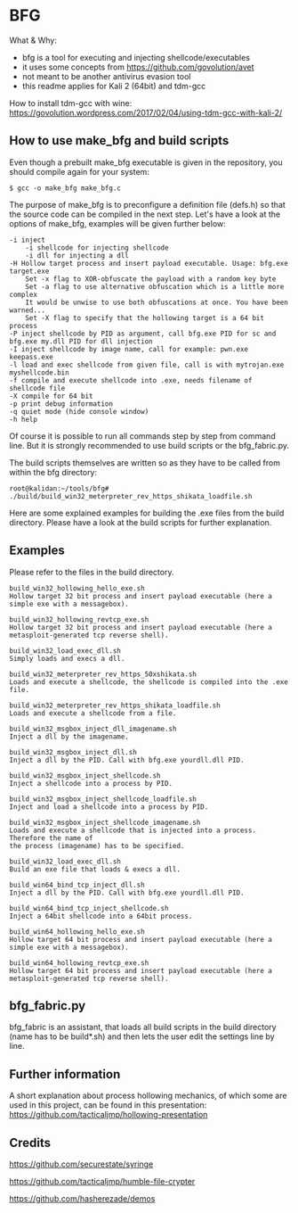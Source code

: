 BFG
===

What & Why:
- bfg is a tool for executing and injecting shellcode/executables
- it uses some concepts from https://github.com/govolution/avet
- not meant to be another antivirus evasion tool
- this readme applies for Kali 2 (64bit) and tdm-gcc

How to install tdm-gcc with wine:
https://govolution.wordpress.com/2017/02/04/using-tdm-gcc-with-kali-2/


How to use make_bfg and build scripts
-------------------------------------
Even though a prebuilt make_bfg executable is given in the repository, you should compile again for your system:

```
$ gcc -o make_bfg make_bfg.c
```

The purpose of make_bfg is to preconfigure a definition file (defs.h) so that the source code can be compiled in the next step. Let's have a look at the options of make_bfg, examples will be given further below:
```
-i inject
	-i shellcode for injecting shellcode
	-i dll for injecting a dll
-H Hollow target process and insert payload executable. Usage: bfg.exe target.exe
	Set -x flag to XOR-obfuscate the payload with a random key byte
	Set -a flag to use alternative obfuscation which is a little more complex
	It would be unwise to use both obfuscations at once. You have been warned...
	Set -X flag to specify that the hollowing target is a 64 bit process
-P inject shellcode by PID as argument, call bfg.exe PID for sc and bfg.exe my.dll PID for dll injection
-I inject shellcode by image name, call for example: pwn.exe keepass.exe
-l load and exec shellcode from given file, call is with mytrojan.exe myshellcode.bin
-f compile and execute shellcode into .exe, needs filename of shellcode file
-X compile for 64 bit
-p print debug information
-q quiet mode (hide console window)
-h help
```

Of course it is possible to run all commands step by step from command line. But it is strongly recommended to use build scripts or the bfg_fabric.py.

The build scripts themselves are written so as they have to be called from within the bfg directory:
```
root@kalidan:~/tools/bfg# ./build/build_win32_meterpreter_rev_https_shikata_loadfile.sh 
```

Here are some explained examples for building the .exe files from the build directory. Please have a look at the build scripts for further explanation.


Examples
--------
Please refer to the files in the build directory.
```
build_win32_hollowing_hello_exe.sh
Hollow target 32 bit process and insert payload executable (here a simple exe with a messagebox).

build_win32_hollowing_revtcp_exe.sh
Hollow target 32 bit process and insert payload executable (here a metasploit-generated tcp reverse shell).

build_win32_load_exec_dll.sh
Simply loads and execs a dll.

build_win32_meterpreter_rev_https_50xshikata.sh
Loads and execute a shellcode, the shellcode is compiled into the .exe file.

build_win32_meterpreter_rev_https_shikata_loadfile.sh 
Loads and execute a shellcode from a file.

build_win32_msgbox_inject_dll_imagename.sh
Inject a dll by the imagename.

build_win32_msgbox_inject_dll.sh
Inject a dll by the PID. Call with bfg.exe yourdll.dll PID.

build_win32_msgbox_inject_shellcode.sh
Inject a shellcode into a process by PID.

build_win32_msgbox_inject_shellcode_loadfile.sh
Inject and load a shellcode into a process by PID.

build_win32_msgbox_inject_shellcode_imagename.sh
Loads and execute a shellcode that is injected into a process. Therefore the name of 
the process (imagename) has to be specified.

build_win32_load_exec_dll.sh
Build an exe file that loads & execs a dll.

build_win64_bind_tcp_inject_dll.sh
Inject a dll by the PID. Call with bfg.exe yourdll.dll PID.

build_win64_bind_tcp_inject_shellcode.sh
Inject a 64bit shellcode into a 64bit process.

build_win64_hollowing_hello_exe.sh
Hollow target 64 bit process and insert payload executable (here a simple exe with a messagebox).

build_win64_hollowing_revtcp_exe.sh
Hollow target 64 bit process and insert payload executable (here a metasploit-generated tcp reverse shell).
```

bfg_fabric.py
-------------
bfg_fabric is an assistant, that loads all build scripts in the build directory (name has to be build*.sh) and then lets the user edit the settings line by line.

Further information
-------------------
A short explanation about process hollowing mechanics, of which some are used in this project, can be found in this presentation:
https://github.com/tacticaljmp/hollowing-presentation

Credits
-------
https://github.com/securestate/syringe

https://github.com/tacticaljmp/humble-file-crypter

https://github.com/hasherezade/demos